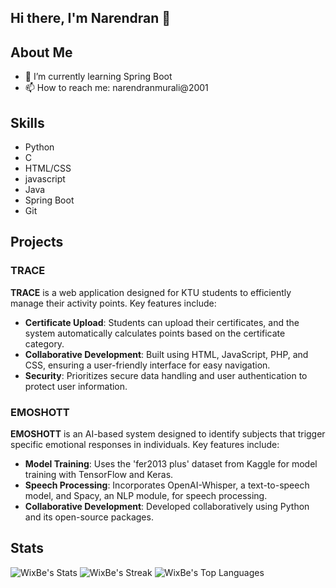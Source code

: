 ## Hi there, I'm Narendran 👋

<!--
**WixBe/WixBe** is a ✨ _special_ ✨ repository because its `README.md` (this file) appears on your GitHub profile.

Here are some ideas to get you started:

- 🔭 I’m currently working on ...
- 🌱 I’m currently learning ...
- 👯 I’m looking to collaborate on ...
- 🤔 I’m looking for help with ...
- 💬 Ask me about ...
- 📫 How to reach me: ...
- 😄 Pronouns: ...
- ⚡ Fun fact: ...
-->


## About Me
- 🌱 I’m currently learning Spring Boot
- 📫 How to reach me: narendranmurali@2001

## Skills
- Python
- C
- HTML/CSS
- javascript
- Java
- Spring Boot
- Git

## Projects

### TRACE
**TRACE** is a web application designed for KTU students to efficiently manage their activity points. Key features include:

- **Certificate Upload**: Students can upload their certificates, and the system automatically calculates points based on the certificate category.
- **Collaborative Development**: Built using HTML, JavaScript, PHP, and CSS, ensuring a user-friendly interface for easy navigation.
- **Security**: Prioritizes secure data handling and user authentication to protect user information.

### EMOSHOTT
**EMOSHOTT** is an AI-based system designed to identify subjects that trigger specific emotional responses in individuals. Key features include:

- **Model Training**: Uses the 'fer2013 plus' dataset from Kaggle for model training with TensorFlow and Keras.
- **Speech Processing**: Incorporates OpenAI-Whisper, a text-to-speech model, and Spacy, an NLP module, for speech processing.
- **Collaborative Development**: Developed collaboratively using Python and its open-source packages.

## Stats
![WixBe's Stats](https://github-readme-stats.vercel.app/api?username=WixBe&theme=vue-dark&show_icons=true&hide_border=true&count_private=true)
![WixBe's Streak](https://github-readme-streak-stats.herokuapp.com/?user=WixBe&theme=vue-dark&hide_border=true)
![WixBe's Top Languages](https://github-readme-stats.vercel.app/api/top-langs/?username=WixBe&theme=vue-dark&show_icons=true&hide_border=true&layout=compact)
